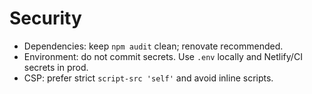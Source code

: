 # Security

- Dependencies: keep `npm audit` clean; renovate recommended.
- Environment: do not commit secrets. Use `.env` locally and Netlify/CI secrets in prod.
- CSP: prefer strict `script-src 'self'` and avoid inline scripts.
